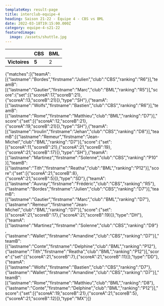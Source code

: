 ```yaml
---
templateKey: result-page
title: interclub-equipe-4
heading: Saison 21-22 - Équipe 4 - CBS vs BML
date: 2022-03-18T19:15:00.000Z
category: equipe-4-s21-22
featuredimage:
  image: /assets/shuttle.jpg
---
```

|               | CBS   | BML |
| ------------- | ----- | --- |
| **Victoires** | **5** | 2   |

<scoreboard>{"matches":[{"teamA":[{"lastname":"Bordes","firstname":"Julien","club":"CBS","ranking":"R6"}],"teamB":[{"lastname":"Gautier","firstname":"Marc","club":"BML","ranking":"R5"}],"score":{"set":[{"scoreA":17,"scoreB":21},{"scoreA":13,"scoreB":21}]},"type":"SH"},{"teamA":[{"lastname":"Wolfs","firstname":"Bastien","club":"CBS","ranking":"R6"}],"teamB":[{"lastname":"Rome","firstname":"Matthieu","club":"BML","ranking":"D7"}],"score":{"set":[{"scoreA":12,"scoreB":21},{"scoreA":19,"scoreB":21}]},"type":"SH"},{"teamA":[{"lastname":"Iroulin","firstname":"Jehan","club":"CBS","ranking":"D8"}],"teamB":[{"lastname":"Remeur","firstname":"Jean-Michel","club":"BML","ranking":"D7"}],"score":{"set":[{"scoreA":11,"scoreB":21},{"scoreA":21,"scoreB":19},{"scoreA":21,"scoreB":17}]},"type":"SH"},{"teamA":[{"lastname":"Martinez","firstname":"Solenne","club":"CBS","ranking":"P10"}],"teamB":[{"lastname":"Tith","firstname":"Reatha","club":"BML","ranking":"P12"}],"score":{"set":[{"scoreA":21,"scoreB":8},{"scoreA":21,"scoreB":5}]},"type":"SD"},{"teamA":[{"lastname":"Auvray","firstname":"Frédéric","club":"CBS","ranking":"R5"},{"lastname":"Bordes","firstname":"Julien","club":"CBS","ranking":"D7"}],"teamB":[{"lastname":"Gautier","firstname":"Marc","club":"BML","ranking":"D7"},{"lastname":"Remeur","firstname":"Jean-Michel","club":"BML","ranking":"D7"}],"score":{"set":[{"scoreA":21,"scoreB":17},{"scoreA":21,"scoreB":19}]},"type":"DH"},{"teamA":[{"lastname":"Martinez","firstname":"Solenne","club":"CBS","ranking":"D9"},{"lastname":"Wallet","firstname":"Amandine","club":"CBS","ranking":"D7"}],"teamB":[{"lastname":"Conte","firstname":"Delphine","club":"BML","ranking":"P12"},{"lastname":"Tith","firstname":"Reatha","club":"BML","ranking":"P12"}],"score":{"set":[{"scoreA":21,"scoreB":7},{"scoreA":21,"scoreB":11}]},"type":"DD"},{"teamA":[{"lastname":"Wolfs","firstname":"Bastien","club":"CBS","ranking":"D7"},{"lastname":"Wallet","firstname":"Amandine","club":"CBS","ranking":"D7"}],"teamB":[{"lastname":"Rome","firstname":"Matthieu","club":"BML","ranking":"D8"},{"lastname":"Conte","firstname":"Delphine","club":"BML","ranking":"P12"}],"score":{"set":[{"scoreA":19,"scoreB":21},{"scoreA":21,"scoreB":5},{"scoreA":21,"scoreB":12}]},"type":"MX"}]}</scoreboard>